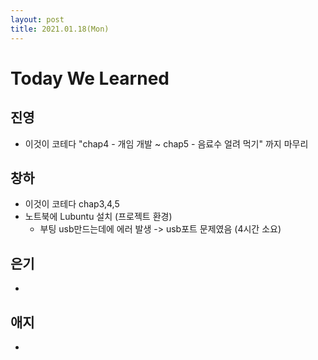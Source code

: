 ```yaml
---
layout: post
title: 2021.01.18(Mon)
---
```

# Today We Learned

## 진영

- 이것이 코테다 "chap4 - 개임 개발 ~ chap5 - 음료수 얼려 먹기" 까지 마무리

## 창하

- 이것이 코테다 chap3,4,5
- 노트북에 Lubuntu 설치 (프로젝트 환경)
    - 부팅 usb만드는데에 에러 발생 -> usb포트 문제였음 (4시간 소요)


## 은기

- 

## 애지

- 